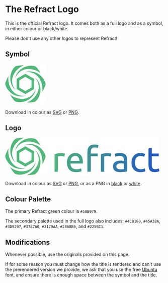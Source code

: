 # The Refract Logo

This is the official Refract logo. It comes both as a full logo and as a symbol, in either colour or black/white.

Please don't use any other logos to represent Refract!

## Symbol

![Refract Symbol](refract-symbol.png)

Download in colour as [SVG](refract-symbol.svg) or [PNG](refract-symbol.png).

## Logo

![Refract Logo](refract-logo-colour.png)

Download in colour as [SVG](refract-logo.svg) or [PNG](refract-logo-colour.png), or as a PNG in [black](refract-logo-black.png) or [white](refract-logo-white.png).

## Colour Palette

The primary Refract green colour is `#50B979`.

The secondary palette used in the full logo also includes: `#4CB180`, `#45A38A`, `#3D9297`, `#3787A0`, `#3179AA`, `#2868B6`, and `#225BC1`.

## Modifications

Whenever possible, use the originals provided on this page.

If for some reason you must change how the title is rendered and can't use the prerendered version we provide, we ask that you use the free [Ubuntu](https://design.ubuntu.com/font/) font, and ensure there is enough space between the symbol and the title.
